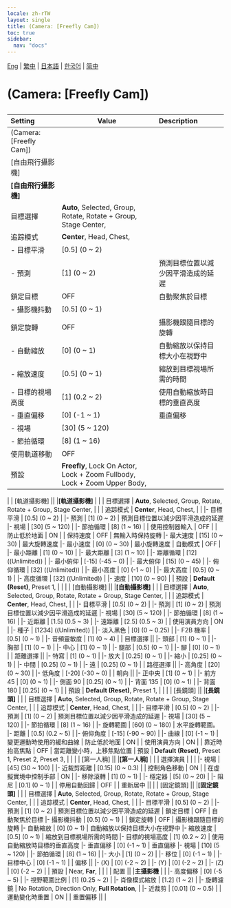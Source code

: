 ```yaml
---
locale: zh-rTW
layout: single
title: (Camera: [Freefly Cam])
toc: true
sidebar:
  nav: "docs"
---
```

[Eng](/dancexr/menu/2025.4/scene/motion_select) | [繁中](/tw/dancexr/menu/2025.4/scene/motion_select) | [日本語](/jp/dancexr/menu/2025.4/scene/motion_select) | [한국어](/kr/dancexr/menu/2025.4/scene/motion_select) | [简中](/zh/dancexr/menu/2025.4/scene/motion_select)

# (Camera: [Freefly Cam])

## 

| Setting | Value | Description |
| :--- | --- | :--- |
| (Camera: [Freefly Cam]) || 
| [自由飛行攝影機] || 
|**[自由飛行攝影機]** | | 
| 目標選擇 |  **Auto**,  Selected,  Group,  Rotate,  Rotate + Group,  Stage Center,  |  |
| 追踪模式 |  **Center**,  Head,  Chest,  |  |
|- 目標平滑 | [0.5] (0 ~ 2) | 
|- 預測 | [1] (0 ~ 2) | 預測目標位置以減少因平滑造成的延遲
| 鎖定目標 | OFF | 自動聚焦於目標
|- 攝影機抖動 | [0.5] (0 ~ 1) | 
| 鎖定旋轉 | OFF | 攝影機跟隨目標的旋轉
|- 自動縮放 | [0] (0 ~ 1) | 自動縮放以保持目標大小在視野中
|- 縮放速度 | [0.5] (0 ~ 1) | 縮放到目標視場所需的時間
|- 目標的視場高度 | [1] (0.2 ~ 2) | 使用自動縮放時目標的垂直高度
|- 垂直偏移 | [0] (-1 ~ 1) | 垂直偏移
|- 視場 | [30] (5 ~ 120) | 
|- 節拍循環 | [8] (1 ~ 16) | 
| 使用軌道移動 | OFF | 
| 預設 |  **Freefly**,  Lock On Actor,  Lock + Zoom Fullbody,  Lock + Zoom Upper Body,  |  |
|
| [軌道攝影機] || 
|**[軌道攝影機]** | | 
| 目標選擇 |  **Auto**,  Selected,  Group,  Rotate,  Rotate + Group,  Stage Center,  |  |
| 追踪模式 |  **Center**,  Head,  Chest,  |  |
|- 目標平滑 | [0.5] (0 ~ 2) | 
|- 預測 | [1] (0 ~ 2) | 預測目標位置以減少因平滑造成的延遲
|- 視場 | [30] (5 ~ 120) | 
|- 節拍循環 | [8] (1 ~ 16) | 
| 使用控制器輸入 | OFF | 
| 防止低於地面 | ON | 
| 保持速度 | OFF | 無輸入時保持旋轉
|- 最大速度 | [15] (0 ~ 30) | 最大旋轉速度
|- 最小速度 | [0] (0 ~ 30) | 最小旋轉速度
| 自動模式 | OFF | 
|- 最小距離 | [1] (0 ~ 10) | 
|- 最大距離 | [3] (1 ~ 10) | 
|- 距離循環 | [12] ((Unlimited)) | 
|- 最小俯仰 | [-15] (-45 ~ 0) | 
|- 最大俯仰 | [15] (0 ~ 45) | 
|- 俯仰循環 | [32] ((Unlimited)) | 
|- 最小高度 | [0] (-1 ~ 0) | 
|- 最大高度 | [0.5] (0 ~ 1) | 
|- 高度循環 | [32] ((Unlimited)) | 
|- 速度 | [10] (0 ~ 90) | 
| 預設 |  **Default (Reset)**,  Preset 1,  |  |
|
| [自動攝影機] || 
|**[自動攝影機]** | | 
| 目標選擇 |  **Auto**,  Selected,  Group,  Rotate,  Rotate + Group,  Stage Center,  |  |
| 追踪模式 |  **Center**,  Head,  Chest,  |  |
|- 目標平滑 | [0.5] (0 ~ 2) | 
|- 預測 | [1] (0 ~ 2) | 預測目標位置以減少因平滑造成的延遲
|- 視場 | [30] (5 ~ 120) | 
|- 節拍循環 | [8] (1 ~ 16) | 
|- 近距離 | [1.5] (0.5 ~ 3) | 
|- 遠距離 | [2.5] (0.5 ~ 3) | 
| 使用演員方向 | ON | 
|- 種子 | [1234] ((Unlimited)) | 
|- 淡入黑色 | [0] (0 ~ 0.25) | 
|- F2B 機率 | [0.5] (0 ~ 1) | 
|- 音頻靈敏度 | [1] (0 ~ 4) | 
| 目標選擇 || 
|- 頭部 | [1] (0 ~ 1) | 
|- 胸部 | [1] (0 ~ 1) | 
|- 中心 | [1] (0 ~ 1) | 
|- 腿部 | [0.5] (0 ~ 1) | 
|- 腳 | [0] (0 ~ 1) | 
| 距離選擇 || 
|- 特寫 | [1] (0 ~ 1) | 
|- 放大 | [0.25] (0 ~ 1) | 
|- 縮小 | [0.25] (0 ~ 1) | 
|- 中間 | [0.25] (0 ~ 1) | 
|- 遠 | [0.25] (0 ~ 1) | 
| 路徑選擇 || 
|- 高角度 | [20] (0 ~ 30) | 
|- 低角度 | [-20] (-30 ~ 0) | 
| 朝向 || 
|- 正中央 | [1] (0 ~ 1) | 
|- 前方 45 | [0] (0 ~ 1) | 
|- 側面 90 | [0.25] (0 ~ 1) | 
|- 背面 135 | [0] (0 ~ 1) | 
|- 背面 180 | [0.25] (0 ~ 1) | 
| 預設 |  **Default (Reset)**,  Preset 1,  |  |
|
| [長鏡頭] || 
|**[長鏡頭]** | | 
| 目標選擇 |  **Auto**,  Selected,  Group,  Rotate,  Rotate + Group,  Stage Center,  |  |
| 追踪模式 |  **Center**,  Head,  Chest,  |  |
|- 目標平滑 | [0.5] (0 ~ 2) | 
|- 預測 | [1] (0 ~ 2) | 預測目標位置以減少因平滑造成的延遲
|- 視場 | [30] (5 ~ 120) | 
|- 節拍循環 | [8] (1 ~ 16) | 
|- 旋轉範圍 | [60] (0 ~ 180) | 水平旋轉範圍。
|- 距離 | [0.5] (0.2 ~ 5) | 
|- 俯仰角度 | [-15] (-90 ~ 90) | 
|- 曲線 | [0] (-1 ~ 1) | 變更運動時使用的緩和曲線
| 防止低於地面 | ON | 
| 使用演員方向 | ON | 
| 靠近時抬高焦點 | OFF | 當距離變小時，上移焦點位置
| 預設 |  **Default (Reset)**,  Preset 1,  Preset 2,  Preset 3,  |  |
|
| [第一人稱] || 
|**[第一人稱]** | | 
| 選擇演員 |  |  |
|- 視場 | [45] (30 ~ 100) | 
|- 近裁剪距離 | [0.15] (0 ~ 0.3) | 
| 控制角色移動 | ON | 
| 在虛擬實境中控制手部 | ON | 
|- 移除滾轉 | [1] (0 ~ 1) | 
|- 穩定器 | [5] (0 ~ 20) | 
|- 阻尼 | [0.1] (0 ~ 1) | 
| 停用自動回歸 | OFF | 
| 重新居中 || 
|
| [固定鏡頭] || 
|**[固定鏡頭]** | | 
| 目標選擇 |  **Auto**,  Selected,  Group,  Rotate,  Rotate + Group,  Stage Center,  |  |
| 追踪模式 |  **Center**,  Head,  Chest,  |  |
|- 目標平滑 | [0.5] (0 ~ 2) | 
|- 預測 | [1] (0 ~ 2) | 預測目標位置以減少因平滑造成的延遲
| 鎖定目標 | OFF | 自動聚焦於目標
|- 攝影機抖動 | [0.5] (0 ~ 1) | 
| 鎖定旋轉 | OFF | 攝影機跟隨目標的旋轉
|- 自動縮放 | [0] (0 ~ 1) | 自動縮放以保持目標大小在視野中
|- 縮放速度 | [0.5] (0 ~ 1) | 縮放到目標視場所需的時間
|- 目標的視場高度 | [1] (0.2 ~ 2) | 使用自動縮放時目標的垂直高度
|- 垂直偏移 | [0] (-1 ~ 1) | 垂直偏移
|- 視場 | [10] (5 ~ 120) | 
|- 節拍循環 | [8] (1 ~ 16) | 
|- 大小 | [1] (0 ~ 2) | 
|- 移位 | [0] (-1 ~ 1) | 
|- 目標中心 | [0] (-1 ~ 1) | 
| 偏移 || 
|- (X) | [0] (-2 ~ 2) | 
|- (Y) | [0] (-2 ~ 2) | 
|- (Z) | [0] (-2 ~ 2) | 
| 預設 |  Near,  **Far**,  |  |
|
| 配置 || 
|**主攝影機** | | 
|- 高度偏移 | [0] (-5 ~ 5) | 
|- 視野範圍比例 | [1] (0.25 ~ 2) | 
|- 肖像模式縮放 | [1.2] (1 ~ 2) | 
|- 旋轉濾鏡 | No Rotation, Direction Only, **Full Rotation**,  | 
|- 近裁剪 | [0.01] (0 ~ 0.5) | 
| 運動變化時重置 | ON | 
| 重置偏移 || 
|
